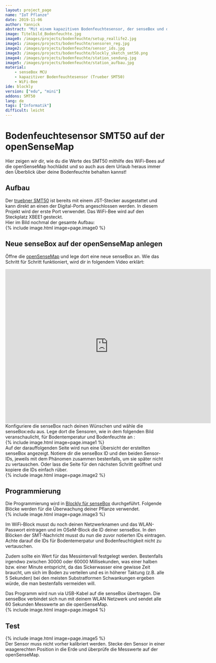 ```yaml
---
layout: project_page
name: "IoT Pflanze"
date: 2019-11-06
author: Yannick
abstract: "Mit einem kapazitiven Bodenfeuchtesensor, der senseBox und der openSenseMap machen wir deine Pflanze IoT fähig."
image: Titelbild_Bodenfeuchte.jpg
image0: /images/projects/bodenfeuchte/setup_reallife2.jpg
image1: /images/projects/bodenfeuchte/sensoren_reg.jpg
image2: /images/projects/bodenfeuchte/sensor_ids.jpg
image3: /images/projects/bodenfeuchte/blockly_sketch_smt50.png
image4: /images/projects/bodenfeuchte/station_sendung.jpg
image5: /images/projects/bodenfeuchte/station_aufbau.jpg
material:
    - senseBox MCU
    - kapazitiver Bodenfeuchtesensor (Trueber SMT50) 
    - WiFi-Bee
ide: blockly
version: ["edu", "mini"]
addons: SMT50
lang: de
tags: ["Informatik"]
difficult: leicht
---
```

# Bodenfeuchtesensor SMT50 auf der openSenseMap
Hier zeigen wir dir, wie du die Werte des SMT50 mithilfe des WiFi-Bees auf die openSenseMap hochlädst und so auch aus dem Urlaub heraus immer den Überblick über deine Bodenfeuchte behalten kannst!

## Aufbau
Der [truebner SMT50](https://sensebox.kaufen/product/bodenfeuchte-temperatursensor-smt50) ist bereits mit einem JST-Stecker ausgestattet und kann direkt an einen der Digital-Ports angeschlossen werden. In diesem Projekt wird der erste Port verwendet. Das WiFi-Bee wird auf den Steckplatz XBEE1 gesteckt.<br>Hier im Bild nochmal der gesamte Aufbau:<br>
{% include image.html image=page.image0 %}

## Neue senseBox auf der openSenseMap anlegen
Öffne die [openSenseMap](https://opensensemap.org) und lege dort eine neue senseBox an. Wie das Schritt für Schritt funktioniert, wird dir in folgendem Video erklärt:
<iframe width="640" height="480" src="https://www.youtube-nocookie.com/embed/LtGrribDAho" frameborder="0" allow="accelerometer; autoplay; encrypted-media; gyroscope; picture-in-picture" allowfullscreen></iframe><br>
Konfiguriere die senseBox nach deinen Wünschen und wähle die senseBox:edu aus. Lege dort die Sensoren, wie in dem folgenden Bild veranschaulicht, für Bodentemperatur und Bodenfeuchte an :<br>
{% include image.html image=page.image1 %}<br>
Auf der darauffolgenden Seite wird nun eine Übersicht der erstellten senseBox angezeigt. Notiere dir die senseBox ID und den beiden Sensor-IDs, jeweils mit dem Phänomen zusammen bestenfalls, um sie später nicht zu vertauschen. Oder lass die Seite für den nächsten Schritt geöffnet und kopiere die IDs einfach rüber.<br>
{% include image.html image=page.image2 %}<br>

## Programmierung
Die Programmierung wird in [Blockly für senseBox](https://blockly.sensebox.de) durchgeführt. Folgende Blöcke werden für die Überwachung deiner Pflanze verwendet.<br>
{% include image.html image=page.image3 %}

Im WiFi-Block musst du noch deinen Netzwerknamen und das WLAN-Passwort eintragen und im OSeM-Block die ID deiner senseBox. In den Blöcken der SMT-Nachricht musst du nun die zuvor notierten IDs eintragen. Achte darauf die IDs für Bodentemerpatur und Bodenfeuchtigkeit nicht zu vertauschen.

Zudem sollte ein Wert für das Messintervall festgelegt werden. Bestenfalls irgendwo zwischen 30000 oder 60000 Millisekunden, was einer halben bzw. einer Minute entspricht, da das Sickerwasser eine gewisse Zeit braucht, um sich im Boden zu verteilen und es in höherer Taktung (z.B. alle 5 Sekunden) bei den meisten Substratformen Schwankungen ergeben würde, die man bestenfalls vermeiden will.

Das Programm wird nun via USB-Kabel auf die senseBox übertragen. Die senseBox verbindet sich nun mit deinem WLAN Netzwerk und sendet alle 60 Sekunden Messwerte an die openSenseMap.<br>
{% include image.html image=page.image4 %}

## Test

{% include image.html image=page.image5 %}<br>
Der Sensor muss nicht vorher kalibriert werden. Stecke den Sensor in einer waagerechten Position in die Erde und überprüfe die Messwerte auf der openSenseMap.
